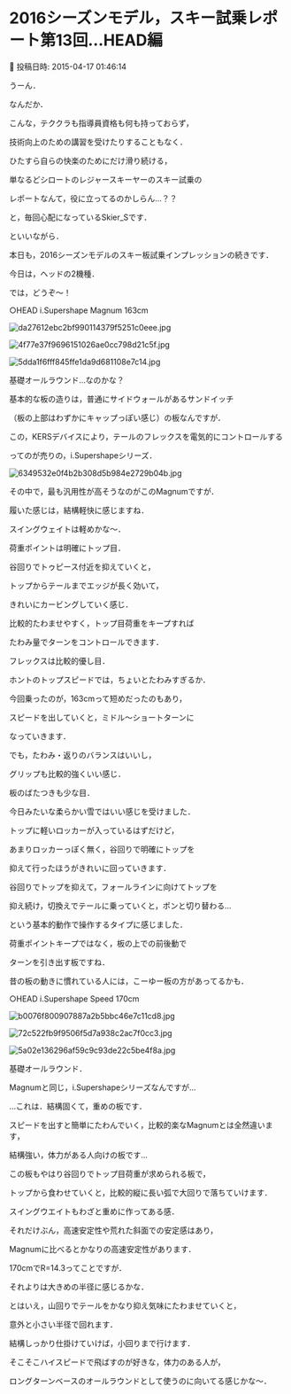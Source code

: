 # 2016シーズンモデル，スキー試乗レポート第13回…HEAD編

📅 投稿日時: 2015-04-17 01:46:14

うーん．


なんだか．


こんな，テククラも指導員資格も何も持っておらず，


技術向上のための講習を受けたりすることもなく．


ひたすら自らの快楽のためにだけ滑り続ける，


単なるどシロートのレジャースキーヤーのスキー試乗の


レポートなんて，役に立ってるのかしらん…？？


と，毎回心配になっているSkier_Sです．





といいながら．


本日も，2016シーズンモデルのスキー板試乗インプレッションの続きです．


今日は，ヘッドの2機種．





では，どうぞ～！[]()





○HEAD i.Supershape Magnum 163cm







![da27612ebc2bf990114379f5251c0eee.jpg](images/da27612ebc2bf990114379f5251c0eee.jpg)









![4f77e37f9696151026ae0cc798d21c5f.jpg](images/4f77e37f9696151026ae0cc798d21c5f.jpg)









![5dda1f6fff845ffe1da9d681108e7c14.jpg](images/5dda1f6fff845ffe1da9d681108e7c14.jpg)







基礎オールラウンド…なのかな？





基本的な板の造りは，普通にサイドウォールがあるサンドイッチ


（板の上部はわずかにキャップっぽい感じ）の板なんですが．


この，KERSデバイスにより，テールのフレックスを電気的にコントロールする


ってのが売りの，i.Supershapeシリーズ．




![6349532e0f4b2b308d5b984e2729b04b.jpg](images/6349532e0f4b2b308d5b984e2729b04b.jpg)




その中で，最も汎用性が高そうなのがこのMagnumですが．





履いた感じは，結構軽快に感じますね．


スイングウェイトは軽めかな～．


荷重ポイントは明確にトップ目．


谷回りでトゥピース付近を抑えていくと，


トップからテールまでエッジが長く効いて，


きれいにカービングしていく感じ．


比較的たわませやすく，トップ目荷重をキープすれば


たわみ量でターンをコントロールできます．





フレックスは比較的優し目．


ホントのトップスピードでは，ちょいとたわみすぎるか．


今回乗ったのが，163cmって短めだったのもあり，


スピードを出していくと，ミドル～ショートターンに


なっていきます．


でも，たわみ・返りのバランスはいいし，


グリップも比較的強くいい感じ．


板のばたつきも少な目．


今日みたいな柔らかい雪ではいい感じを受けました．





トップに軽いロッカーが入っているはずだけど，


あまりロッカーっぽく無く，谷回りで明確にトップを


抑えて行ったほうがきれいに回っていきます．


谷回りでトップを抑えて，フォールラインに向けてトップを


抑え続け，切換えでテールに乗っていくと，ポンと切り替わる…


という基本的動作で操作するタイプに感じました．


荷重ポイントキープではなく，板の上での前後動で


ターンを引き出す板ですね．


昔の板の動きに慣れている人には，こーゆー板の方があってるかも．


[]()





○HEAD i.Supershape Speed 170cm







![b0076f800907887a2b5bbc46e7c11cd8.jpg](images/b0076f800907887a2b5bbc46e7c11cd8.jpg)









![72c522fb9f9506f5d7a938c2ac7f0cc3.jpg](images/72c522fb9f9506f5d7a938c2ac7f0cc3.jpg)









![5a02e136296af59c9c93de22c5be4f8a.jpg](images/5a02e136296af59c9c93de22c5be4f8a.jpg)







基礎オールラウンド．





Magnumと同じ，i.Supershapeシリーズなんですが…


…これは．結構固くて，重めの板です．


スピードを出すと簡単にたわんでいく，比較的楽なMagnumとは全然違います，


結構強い，体力がある人向けの板です…


この板もやはり谷回りでトップ目荷重が求められる板で，


トップから食わせていくと，比較的縦に長い弧で大回りで落ちていけます．


スイングウエイトもわざと重めに作ってある感．


それだけぶん，高速安定性や荒れた斜面での安定感はあり，


Magnumに比べるとかなりの高速安定性があります．


170cmでR=14.3ってことですが．


それよりは大きめの半径に感じるかな．





とはいえ，山回りでテールをかなり抑え気味にたわませていくと，


意外と小さい半径で回れます．


結構しっかり仕掛けていけば，小回りまで行けます．





そこそこハイスピードで飛ばすのが好きな，体力のある人が，


ロングターンベースのオールラウンドとして使うのに向いてる感じかな～．
